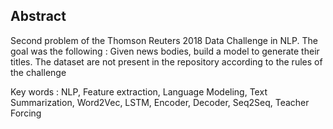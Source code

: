 ## Abstract

Second problem of the Thomson Reuters 2018 Data Challenge in NLP. The goal was the following : Given news bodies, build a model to generate their titles. The dataset are not present in the repository according to the rules of the challenge

Key words : NLP, Feature extraction, Language Modeling, Text Summarization, Word2Vec, LSTM, Encoder, Decoder, Seq2Seq, Teacher Forcing


